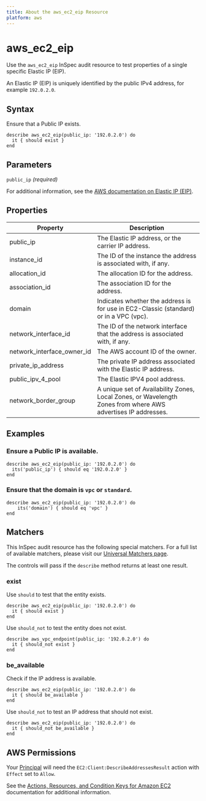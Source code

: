 ```yaml
---
title: About the aws_ec2_eip Resource
platform: aws
---
```


# aws\_ec2\_eip

Use the `aws_ec2_eip` InSpec audit resource to test properties of a single specific Elastic IP (EIP).

An Elastic IP (EIP) is uniquely identified by the public IPv4 address, for example `192.0.2.0`.

## Syntax

Ensure that a Public IP exists.

    describe aws_ec2_eip(public_ip: '192.0.2.0') do
      it { should exist }
    end

## Parameters

`public_ip` _(required)_

For additional information, see the [AWS documentation on Elastic IP (EIP)](https://docs.aws.amazon.com/AWSCloudFormation/latest/UserGuide/aws-properties-ec2-eip.html).

## Properties

| Property | Description|
| --- | --- |
| public_ip | The Elastic IP address, or the carrier IP address. |
| instance_id | The ID of the instance the address is associated with, if any. |
| allocation_id | The allocation ID for the address. |
| association_id | The association ID for the address. |
| domain | Indicates whether the address is for use in EC2-Classic (standard) or in a VPC (vpc). |
| network_interface_id | The ID of the network interface that the address is associated with, if any. |
| network_interface_owner_id | The AWS account ID of the owner. |
| private_ip_address | The private IP address associated with the Elastic IP address. |
| public_ipv_4_pool | The Elastic IPV4 pool address. |
| network_border_group | A unique set of Availability Zones, Local Zones, or Wavelength Zones from where AWS advertises IP addresses. |

## Examples

### Ensure a Public IP is available.
    describe aws_ec2_eip(public_ip: '192.0.2.0') do
      its('public_ip') { should eq '192.0.2.0' }
    end

### Ensure that the domain is `vpc` or `standard`.
    describe aws_ec2_eip(public_ip: '192.0.2.0') do
        its('domain') { should eq 'vpc' }
    end

## Matchers

This InSpec audit resource has the following special matchers. For a full list of available matchers, please visit our [Universal Matchers page](https://www.inspec.io/docs/reference/matchers/).

The controls will pass if the `describe` method returns at least one result.

### exist

Use `should` to test that the entity exists.

    describe aws_ec2_eip(public_ip: '192.0.2.0') do
      it { should exist }
    end

Use `should_not` to test the entity does not exist.

    describe aws_vpc_endpoint(public_ip: '192.0.2.0') do
      it { should_not exist }
    end

### be_available

Check if the IP address is available.

    describe aws_ec2_eip(public_ip: '192.0.2.0') do
      it { should be_available }
    end

Use `should_not` to test an IP address that should not exist.

    describe aws_ec2_eip(public_ip: '192.0.2.0') do
      it { should_not be_available }
    end

## AWS Permissions

Your [Principal](https://docs.aws.amazon.com/IAM/latest/UserGuide/intro-structure.html#intro-structure-principal) will need the `EC2:Client:DescribeAddressesResult` action with `Effect` set to `Allow`.

See the [Actions, Resources, and Condition Keys for Amazon EC2](https://docs.aws.amazon.com/IAM/latest/UserGuide/list_amazonec2.html) documentation for additional information.
